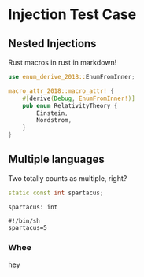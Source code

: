 Injection Test Case
===================

## Nested Injections

Rust macros in rust in markdown!

```Rust
use enum_derive_2018::EnumFromInner;

macro_attr_2018::macro_attr! {
    #[derive(Debug, EnumFromInner!)]
    pub enum RelativityTheory {
        Einstein,
        Nordstrom,
    }
}
```

## Multiple languages

Two totally counts as multiple, right?

```C++
static const int spartacus;
```

```pY
spartacus: int
```

```
#!/bin/sh
spartacus=5
```

### Whee

hey
